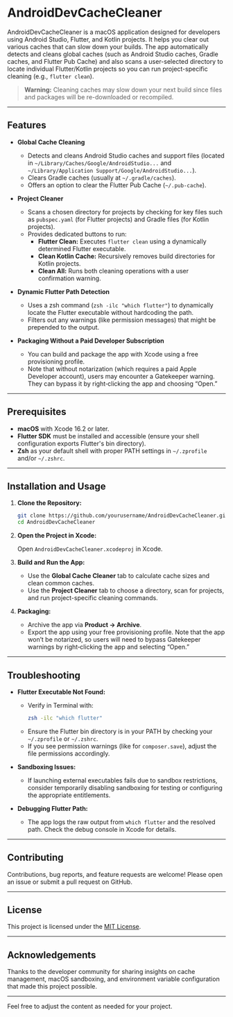 # AndroidDevCacheCleaner

AndroidDevCacheCleaner is a macOS application designed for developers using Android Studio, Flutter, and Kotlin projects. It helps you clear out various caches that can slow down your builds. The app automatically detects and cleans global caches (such as Android Studio caches, Gradle caches, and Flutter Pub Cache) and also scans a user-selected directory to locate individual Flutter/Kotlin projects so you can run project-specific cleaning (e.g., `flutter clean`).

> **Warning:** Cleaning caches may slow down your next build since files and packages will be re-downloaded or recompiled.

---

## Features

- **Global Cache Cleaning**
  - Detects and cleans Android Studio caches and support files (located in `~/Library/Caches/Google/AndroidStudio...` and `~/Library/Application Support/Google/AndroidStudio...`).
  - Clears Gradle caches (usually at `~/.gradle/caches`).
  - Offers an option to clear the Flutter Pub Cache (`~/.pub-cache`).

- **Project Cleaner**
  - Scans a chosen directory for projects by checking for key files such as `pubspec.yaml` (for Flutter projects) and Gradle files (for Kotlin projects).
  - Provides dedicated buttons to run:
    - **Flutter Clean:** Executes `flutter clean` using a dynamically determined Flutter executable.
    - **Clean Kotlin Cache:** Recursively removes build directories for Kotlin projects.
    - **Clean All:** Runs both cleaning operations with a user confirmation warning.

- **Dynamic Flutter Path Detection**
  - Uses a zsh command (`zsh -ilc "which flutter"`) to dynamically locate the Flutter executable without hardcoding the path.
  - Filters out any warnings (like permission messages) that might be prepended to the output.

- **Packaging Without a Paid Developer Subscription**
  - You can build and package the app with Xcode using a free provisioning profile.
  - Note that without notarization (which requires a paid Apple Developer account), users may encounter a Gatekeeper warning. They can bypass it by right‑clicking the app and choosing “Open.”

---

## Prerequisites

- **macOS** with Xcode 16.2 or later.
- **Flutter SDK** must be installed and accessible (ensure your shell configuration exports Flutter's bin directory).
- **Zsh** as your default shell with proper PATH settings in `~/.zprofile` and/or `~/.zshrc`.

---

## Installation and Usage

1. **Clone the Repository:**

   ```bash
   git clone https://github.com/yourusername/AndroidDevCacheCleaner.git
   cd AndroidDevCacheCleaner
   ```

2. **Open the Project in Xcode:**

   Open `AndroidDevCacheCleaner.xcodeproj` in Xcode.

3. **Build and Run the App:**

   - Use the **Global Cache Cleaner** tab to calculate cache sizes and clean common caches.
   - Use the **Project Cleaner** tab to choose a directory, scan for projects, and run project-specific cleaning commands.

4. **Packaging:**

   - Archive the app via **Product → Archive**.
   - Export the app using your free provisioning profile. Note that the app won’t be notarized, so users will need to bypass Gatekeeper warnings by right‑clicking the app and selecting “Open.”

---

## Troubleshooting

- **Flutter Executable Not Found:**
  - Verify in Terminal with:
    ```bash
    zsh -ilc "which flutter"
    ```
  - Ensure the Flutter bin directory is in your PATH by checking your `~/.zprofile` or `~/.zshrc`.
  - If you see permission warnings (like for `composer.save`), adjust the file permissions accordingly.

- **Sandboxing Issues:**
  - If launching external executables fails due to sandbox restrictions, consider temporarily disabling sandboxing for testing or configuring the appropriate entitlements.

- **Debugging Flutter Path:**
  - The app logs the raw output from `which flutter` and the resolved path. Check the debug console in Xcode for details.

---

## Contributing

Contributions, bug reports, and feature requests are welcome! Please open an issue or submit a pull request on GitHub.

---

## License

This project is licensed under the [MIT License](LICENSE).

---

## Acknowledgements

Thanks to the developer community for sharing insights on cache management, macOS sandboxing, and environment variable configuration that made this project possible.

---

Feel free to adjust the content as needed for your project.
